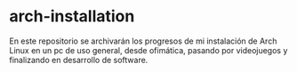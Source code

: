 # arch-installation
En este repositorio se archivarán los progresos de mi instalación de Arch Linux en un pc de uso general, desde ofimática, pasando por videojuegos y finalizando en desarrollo de software.

